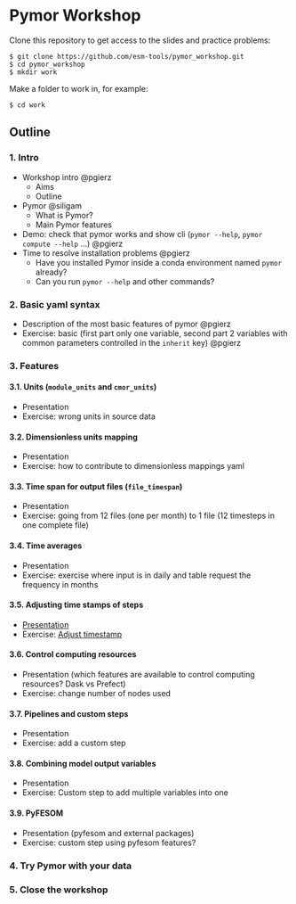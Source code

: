 # Pymor Workshop

Clone this repository to get access to the slides and practice problems:

```
$ git clone https://github.com/esm-tools/pymor_workshop.git
$ cd pymor_workshop
$ mkdir work
```

Make a folder to work in, for example:
```
$ cd work
```

## Outline

### 1. Intro
  * Workshop intro @pgierz 
    * Aims
    * Outline
  * Pymor @siligam 
    * What is Pymor?
    * Main Pymor features
  * Demo: check that pymor works and show cli (`pymor --help`, `pymor compute --help` ...) @pgierz
  * Time to resolve installation problems @pgierz
    * Have you installed Pymor inside a conda environment named `pymor` already?
    * Can you run `pymor --help` and other commands?
### 2. Basic yaml syntax
  * Description of the most basic features of pymor @pgierz 
  * Exercise: basic (first part only one variable, second part 2 variables with common parameters controlled in the `inherit` key) @pgierz 
### 3. Features
#### 3.1. Units (`module_units` and `cmor_units`)
* Presentation
* Exercise: wrong units in source data 
#### 3.2. Dimensionless units mapping
* Presentation
* Exercise: how to contribute to dimensionless mappings yaml
#### 3.3. Time span for output files (`file_timespan`)
* Presentation
* Exercise: going from 12 files (one per month) to 1 file (12 timesteps in one complete file)
#### 3.4. Time averages
* Presentation
* Exercise: exercise where input is in daily and table request the frequency in months
#### 3.5. Adjusting time stamps of steps
* [Presentation]()
* Exercise: [Adjust timestamp](https://github.com/esm-tools/pymor_workshop/blob/main/exercises/adjust_timestamp.md)
#### 3.6. Control computing resources
* Presentation (which features are available to control computing resources? Dask vs Prefect)
* Exercise: change number of nodes used
#### 3.7. Pipelines and custom steps
* Presentation
* Exercise: add a custom step
#### 3.8. Combining model output variables
* Presentation
* Exercise: Custom step to add multiple variables into one
#### 3.9. PyFESOM
* Presentation (pyfesom and external packages)
* Exercise: custom step using pyfesom features?
### 4. Try Pymor with your data
### 5. Close the workshop
